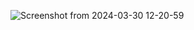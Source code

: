 ![Screenshot from 2024-03-30 12-20-59](https://github.com/Kiarie-Victor/freecodecampwork/assets/103682760/fda9147f-8102-441f-87c5-7342bf28020f)
